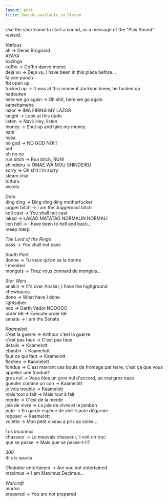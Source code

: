 ```yaml
---
layout: post
title: Sounds available in Stream
---
```

Use the shortname to start a sound, as a message of the "Play Sound" reward.  

   *Various*  
ah -> Denis Brognard  
AYAYA  
bazinga  
coffin -> Coffin dance meme  
deja vu -> Deja vu, I have been in this place before...  
falcon punch  
fbi open up  
fucked up -> It was at this moment Jackson knew, he fucked up  
hadouken  
here we go again -> Oh shit, here we go again  
kamehameha  
lazor -> IMA FIRING MY LAZOR  
laught -> Look at this dude  
listen -> Navi: Hey, listen  
money -> Shut up and take my money  
nani  
nyaa  
no god -> NO GOD NO!!!  
oof  
oh no no  
run bitch -> Run bitch, RUN!  
shindeiru -> OMAE WA MOU SHINDEIRU  
sorry -> Oh shit I'm sorry  
steam chat  
tutturu  
wololo  


   *Dota*  
ding ding -> Ding ding ding motherfucker    
jugger bitch -> I am the Juggernaut bitch  
kotl cast -> You shall not cast   
lakad -> LAKAD MATATAG NORMALIN NORMALI  
lion hell -> I have been to hell and back...  
meep merp  


   *The Lord of the Rings*  
pass -> You shall not pass  


   *South Park*  
donne -> Tu veux qu'on se la donne  
I member  
mongols -> Tirez vous connard de mongols...  


   *Star Wars*  
anakin -> It's over Anakin, I have the highground  
chewbacca  
done -> What have I done  
lightsaber  
noo -> Darth Vador NOOOOO  
order 66 -> Execute order 66  
senate -> I am the Senate  


   *Kaamelott*  
c'est la guerre -> Arthour c'est la guerre  
c'est pas faux -> C'est pas faux  
details -> Kaamelott  
ebaubir -> Kaamelott  
faut ce qui faut -> Kaamelott  
fleches -> Kaamelott  
fondue -> C'est marrant ces bouts de fromage par terre, c'est ça que vous appelez une fondue?  
gros nul -> Vous êtes un gros nul d'accord, un vrai gros naze  
gueuler comme un con -> Kaamelott  
je vois trouble -> Kaamelott  
mais tout a fait -> Mais tout à fait  
merde -> C'est de la merde  
joie de vivre -> La joie de vivre et le jambon  
pute -> En garde espèce de vieille pute dégarnie  
reposer -> Kaamelott  
volette -> Mon petit oiseau a pris sa volée...  


   *Les Inconnus*  
chasseur -> Le mauvais chasseur, il voit un truc  
que se passe -> Mais que se passe-t-il?  

   *300*  
this is sparta  

   *Gladiator*
entertained -> Are you not entertained  
maximus -> I am Maximus Decimus...  

   *Warcraft*  
murloc  
prepared -> You are not prepared  

